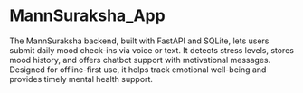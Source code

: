 # MannSuraksha_App
The MannSuraksha backend, built with FastAPI and SQLite, lets users submit daily mood check-ins via voice or text. It detects stress levels, stores mood history, and offers chatbot support with motivational messages. Designed for offline-first use, it helps track emotional well-being and provides timely mental health support.
